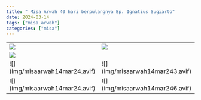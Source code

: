 ```yaml
---
title: " Misa Arwah 40 hari berpulangnya Bp. Ignatius Sugiarto"
date: 2024-03-14
tags: ["misa arwah"]
categories: ["misa"]
---
```


| | |
|---|---|
| ![](img/misaarwah14mar241.avif) | ![](img/misaarwah14mar242.avif) |
| ![](img/misaarwah14mar245.avif) | 
| ![] (img/misaarwah14mar24.avif) | ![] (img/misaarwah14mar243.avif) |
| ![] (img/misaarwah14mar24.avif) | ![] (img/misaarwah14mar246.avif) |